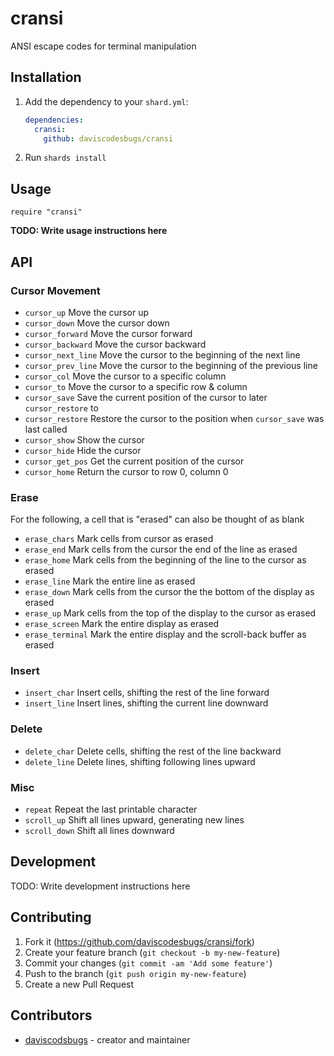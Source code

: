 # cransi

ANSI escape codes for terminal manipulation

## Installation

1. Add the dependency to your `shard.yml`:

   ```yaml
   dependencies:
     cransi:
       github: daviscodesbugs/cransi
   ```

2. Run `shards install`

## Usage

```crystal
require "cransi"
```

**TODO: Write usage instructions here**

## API

### Cursor Movement

- `cursor_up` Move the cursor up
- `cursor_down` Move the cursor down
- `cursor_forward` Move the cursor forward
- `cursor_backward` Move the cursor backward
- `cursor_next_line` Move the cursor to the beginning of the next line
- `cursor_prev_line` Move the cursor to the beginning of the previous line
- `cursor_col` Move the cursor to a specific column
- `cursor_to` Move the cursor to a specific row & column
- `cursor_save` Save the current position of the cursor to later `cursor_restore` to
- `cursor_restore` Restore the cursor to the position when `cursor_save` was last called
- `cursor_show` Show the cursor
- `cursor_hide` Hide the cursor
- `cursor_get_pos` Get the current position of the cursor
- `cursor_home` Return the cursor to row 0, column 0

### Erase

For the following, a cell that is "erased" can also be thought of as blank

- `erase_chars` Mark cells from cursor as erased
- `erase_end` Mark cells from the cursor the end of the line as erased
- `erase_home` Mark cells from the beginning of the line to the cursor as erased
- `erase_line` Mark the entire line as erased
- `erase_down` Mark cells from the cursor the the bottom of the display as erased
- `erase_up` Mark cells from the top of the display to the cursor as erased
- `erase_screen` Mark the entire display as erased
- `erase_terminal` Mark the entire display and the scroll-back buffer as erased

### Insert

- `insert_char` Insert cells, shifting the rest of the line forward
- `insert_line` Insert lines, shifting the current line downward

### Delete

- `delete_char` Delete cells, shifting the rest of the line backward
- `delete_line` Delete lines, shifting following lines upward

### Misc

- `repeat` Repeat the last printable character
- `scroll_up` Shift all lines upward, generating new lines
- `scroll_down` Shift all lines downward

## Development

TODO: Write development instructions here

## Contributing
1. Fork it (<https://github.com/daviscodesbugs/cransi/fork>)
2. Create your feature branch (`git checkout -b my-new-feature`)
3. Commit your changes (`git commit -am 'Add some feature'`)
4. Push to the branch (`git push origin my-new-feature`)
5. Create a new Pull Request

## Contributors

- [daviscodsbugs](https://github.com/daviscodesbugs) - creator and maintainer
